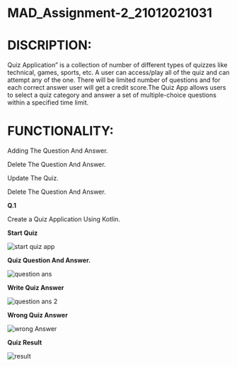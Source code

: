 # MAD_Assignment-2_21012021031

# DISCRIPTION:
Quiz Application” is a collection of number of different types of quizzes like technical, games, sports, etc. A user can access/play all of the quiz and can attempt any of the one. 
There will be limited number of questions and for each correct answer user will get a credit score.The Quiz App allows users to select a quiz category and answer a set of multiple-choice 
questions within a specified time limit.

# FUNCTIONALITY:
Adding The Question And Answer.

Delete The Question And Answer.

Update The Quiz.

Delete The Question And Answer.


<b>Q.1</b>

Create a Quiz Application Using Kotlin.

<b>Start Quiz</b>

![start quiz app](https://github.com/Harshil-Ghadiya/MAD_Assignment-2_21012021031/assets/122811629/bf18d24e-0ac6-45d2-b09d-df37db2f6eab)


<b>Quiz Question And Answer.</b>


![question ans ](https://github.com/Harshil-Ghadiya/MAD_Assignment-2_21012021031/assets/122811629/30c78513-adfe-42a4-ab80-302cb9b083f7)


<b> Write Quiz Answer</b>


![question ans 2](https://github.com/Harshil-Ghadiya/MAD_Assignment-2_21012021031/assets/122811629/ead51e3a-024a-439a-920f-1e8c0f17c14d)


<b>Wrong Quiz Answer</b>


![wrong Answer](https://github.com/Harshil-Ghadiya/MAD_Assignment-2_21012021031/assets/122811629/e33935e1-50ec-4131-a270-c4a6248b1bd4)


<b>Quiz Result</b>


![result](https://github.com/Harshil-Ghadiya/MAD_Assignment-2_21012021031/assets/122811629/0ec0a3b0-dbf3-4a18-918c-acd75c1c908f)












